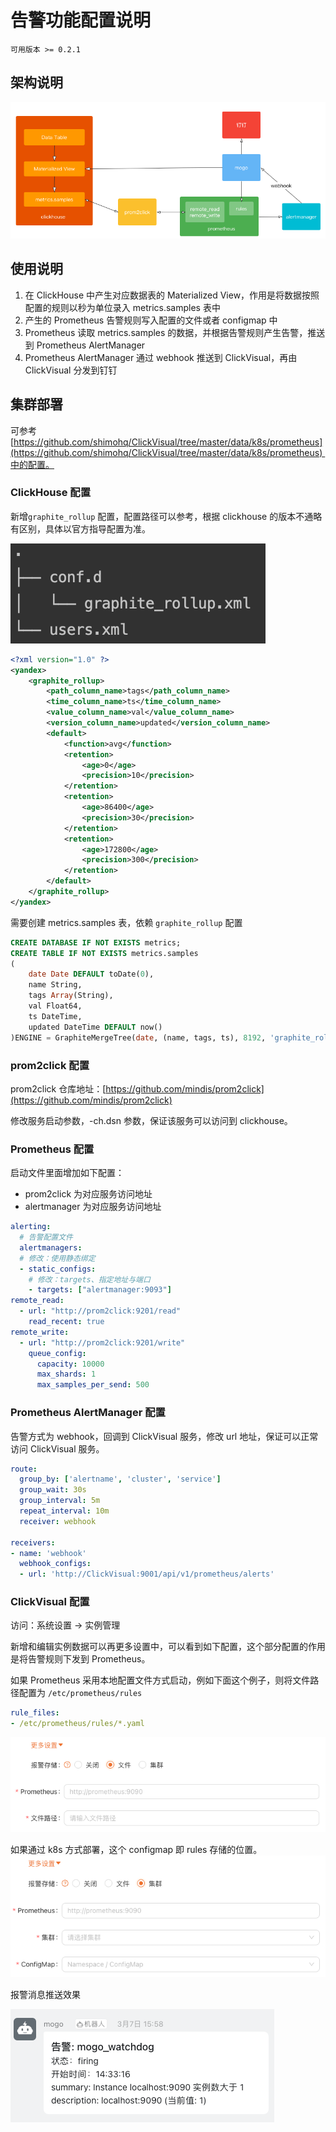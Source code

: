 # 告警功能配置说明

`可用版本 >= 0.2.1`

## 架构说明

![img.png](../../images/alarm-arch.png)

## 使用说明

1. 在 ClickHouse 中产生对应数据表的 Materialized View，作用是将数据按照配置的规则以秒为单位录入 metrics.samples 表中
2. 产生的 Prometheus 告警规则写入配置的文件或者 configmap 中
3. Prometheus 读取 metrics.samples 的数据，并根据告警规则产生告警，推送到 Prometheus AlertManager
4. Prometheus AlertManager 通过 webhook 推送到 ClickVisual，再由 ClickVisual 分发到钉钉

## 集群部署

可参考[https://github.com/shimohq/ClickVisual/tree/master/data/k8s/prometheus](https://github.com/shimohq/ClickVisual/tree/master/data/k8s/prometheus) 中的配置。

### ClickHouse 配置

新增`graphite_rollup` 配置，配置路径可以参考，根据 clickhouse 的版本不通略有区别，具体以官方指导配置为准。

![img.png](../../images/graphite_rollup_tree.png)

```xml
<?xml version="1.0" ?>
<yandex>
    <graphite_rollup>
        <path_column_name>tags</path_column_name>
        <time_column_name>ts</time_column_name>
        <value_column_name>val</value_column_name>
        <version_column_name>updated</version_column_name>
        <default>
            <function>avg</function>
            <retention>
                <age>0</age>
                <precision>10</precision>
            </retention>
            <retention>
                <age>86400</age>
                <precision>30</precision>
            </retention>
            <retention>
                <age>172800</age>
                <precision>300</precision>
            </retention>
        </default>
    </graphite_rollup>
</yandex>
```

需要创建 metrics.samples 表，依赖 `graphite_rollup` 配置

```sql
CREATE DATABASE IF NOT EXISTS metrics;
CREATE TABLE IF NOT EXISTS metrics.samples
(
    date Date DEFAULT toDate(0),
    name String,
    tags Array(String),
    val Float64,
    ts DateTime,
    updated DateTime DEFAULT now()
)ENGINE = GraphiteMergeTree(date, (name, tags, ts), 8192, 'graphite_rollup');
```

### prom2click 配置

prom2click 仓库地址：[https://github.com/mindis/prom2click](https://github.com/mindis/prom2click)

修改服务启动参数，-ch.dsn 参数，保证该服务可以访问到 clickhouse。

### Prometheus 配置

启动文件里面增加如下配置：

- prom2click 为对应服务访问地址
- alertmanager 为对应服务访问地址

```yaml
alerting:
  # 告警配置文件
  alertmanagers:
  # 修改：使用静态绑定
  - static_configs:
    # 修改：targets、指定地址与端口
    - targets: ["alertmanager:9093"]
remote_read:
  - url: "http://prom2click:9201/read"
    read_recent: true
remote_write:
  - url: "http://prom2click:9201/write"
    queue_config:
      capacity: 10000
      max_shards: 1
      max_samples_per_send: 500
```

### Prometheus AlertManager 配置

告警方式为 webhook，回调到 ClickVisual 服务，修改 url 地址，保证可以正常访问 ClickVisual 服务。

```yaml
route:
  group_by: ['alertname', 'cluster', 'service']
  group_wait: 30s
  group_interval: 5m
  repeat_interval: 10m
  receiver: webhook

receivers:
- name: 'webhook'
  webhook_configs:
  - url: 'http://ClickVisual:9001/api/v1/prometheus/alerts'
```

### ClickVisual 配置

访问：系统设置 -> 实例管理

新增和编辑实例数据可以再更多设置中，可以看到如下配置，这个部分配置的作用是将告警规则下发到 Prometheus。

如果 Prometheus 采用本地配置文件方式启动，例如下面这个例子，则将文件路径配置为 `/etc/prometheus/rules`

```yaml
rule_files:
- /etc/prometheus/rules/*.yaml
```

![img.png](../../images/alarm-store-file.png)

如果通过 k8s 方式部署，这个 configmap 即 rules 存储的位置。
![img.png](../../images/alarm-store-k8s.png)

报警消息推送效果

![img.png](../../images/alarm-msg-push.png)
